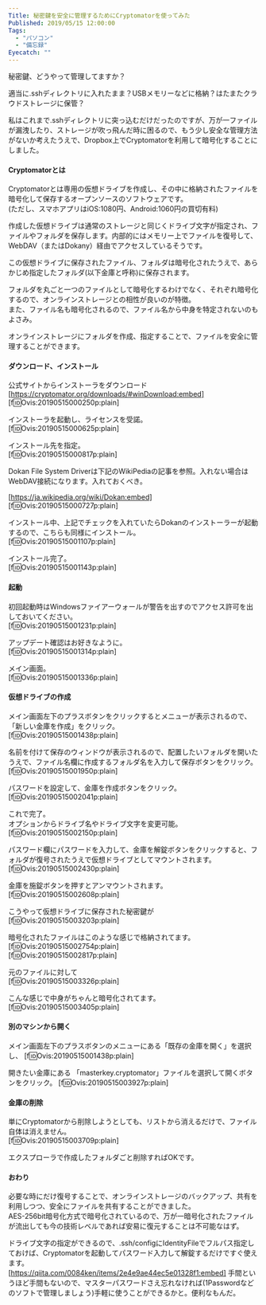 ```yaml
---
Title: 秘密鍵を安全に管理するためにCryptomatorを使ってみた
Published: 2019/05/15 12:00:00
Tags:
  - "パソコン"
  - "備忘録"
Eyecatch: ""
---
```

秘密鍵、どうやって管理してますか？  

適当に.sshディレクトリに入れたまま？USBメモリーなどに格納？はたまたクラウドストレージに保管？  

私はこれまで.sshディレクトリに突っ込むだけだったのですが、万が一ファイルが漏洩したり、ストレージが吹っ飛んだ時に困るので、もう少し安全な管理方法がないか考えたうえで、Dropbox上でCryptomatorを利用して暗号化することにしました。  


<!-- more -->


#### Cryptomatorとは  
Cryptomatorとは専用の仮想ドライブを作成し、その中に格納されたファイルを暗号化して保存するオープンソースのソフトウェアです。  
(ただし、スマホアプリはiOS:1080円、Android:1060円の買切有料)  

作成した仮想ドライブは通常のストレージと同じくドライブ文字が指定され、ファイルやフォルダを保存します。内部的にはメモリー上でファイルを復号して、WebDAV（またはDokany）経由でアクセスしているそうです。  

この仮想ドライブに保存されたファイル、フォルダは暗号化されたうえで、あらかじめ指定したフォルダ(以下金庫と呼称)に保存されます。  

フォルダを丸ごと一つのファイルとして暗号化するわけでなく、それぞれ暗号化するので、オンラインストレージとの相性が良いのが特徴。  
また、ファイル名も暗号化されるので、ファイル名から中身を特定されないのもよさみ。  

オンラインストレージにフォルダを作成、指定することで、ファイルを安全に管理することができます。  
#### ダウンロード、インストール  

公式サイトからインストーラをダウンロード  
[https://cryptomator.org/downloads/#winDownload:embed]
[f:id:Ovis:20190515000250p:plain]

インストーラを起動し、ライセンスを受諾。    
[f:id:Ovis:20190515000625p:plain]

インストール先を指定。  
[f:id:Ovis:20190515000817p:plain]

Dokan File System Driverは下記のWikiPediaの記事を参照。入れない場合はWebDAV接続になります。入れておくべき。  

[https://ja.wikipedia.org/wiki/Dokan:embed]  
[f:id:Ovis:20190515000727p:plain]

インストール中、上記でチェックを入れていたらDokanのインストーラーが起動するので、こちらも同様にインストール。  
[f:id:Ovis:20190515001107p:plain]

インストール完了。  
[f:id:Ovis:20190515001143p:plain]  

#### 起動  
初回起動時はWindowsファイアーウォールが警告を出すのでアクセス許可を出しておいてください。  
[f:id:Ovis:20190515001231p:plain]

アップデート確認はお好きなように。  
[f:id:Ovis:20190515001314p:plain]

メイン画面。  
[f:id:Ovis:20190515001336p:plain]

#### 仮想ドライブの作成  
メイン画面左下のプラスボタンをクリックするとメニューが表示されるので、「新しい金庫を作成」をクリック。  
[f:id:Ovis:20190515001438p:plain]

名前を付けて保存のウィンドウが表示されるので、配置したいフォルダを開いたうえで、ファイル名欄に作成するフォルダ名を入力して保存ボタンをクリック。  
[f:id:Ovis:20190515001950p:plain]

パスワードを設定して、金庫を作成ボタンをクリック。  
[f:id:Ovis:20190515002041p:plain]

これで完了。  
オプションからドライブ名やドライブ文字を変更可能。  
[f:id:Ovis:20190515002150p:plain]

パスワード欄にパスワードを入力して、金庫を解錠ボタンをクリックすると、フォルダが復号されたうえで仮想ドライブとしてマウントされます。  
[f:id:Ovis:20190515002430p:plain]

金庫を施錠ボタンを押すとアンマウントされます。  
[f:id:Ovis:20190515002608p:plain]

こうやって仮想ドライブに保存された秘密鍵が  
[f:id:Ovis:20190515003203p:plain]

暗号化されたファイルはこのような感じで格納されてます。  
[f:id:Ovis:20190515002754p:plain]  
[f:id:Ovis:20190515002817p:plain]

元のファイルに対して  
[f:id:Ovis:20190515003326p:plain]

こんな感じで中身がちゃんと暗号化されてます。  
[f:id:Ovis:20190515003405p:plain]

#### 別のマシンから開く  
メイン画面左下のプラスボタンのメニューにある「既存の金庫を開く」を選択し、
[f:id:Ovis:20190515001438p:plain]

開きたい金庫にある 「masterkey.cryptomator」ファイルを選択して開くボタンをクリック。
[f:id:Ovis:20190515003927p:plain]

#### 金庫の削除  
単にCryptomatorから削除しようとしても、リストから消えるだけで、ファイル自体は消えません。  
[f:id:Ovis:20190515003709p:plain]

エクスプローラで作成したフォルダごと削除すればOKです。  


#### おわり  
必要な時にだけ復号することで、オンラインストレージのバックアップ、共有を利用しつつ、安全にファイルを共有することができました。  
AES-256bit暗号化方式で暗号化されているので、万が一暗号化されたファイルが流出しても今の技術レベルであれば安易に復元することは不可能なはず。  

ドライブ文字の指定ができるので、.ssh/configにIdentityFileでフルパス指定しておけば、Cryptomatorを起動してパスワード入力して解錠するだけですぐ使えます。  
[https://qiita.com/0084ken/items/2e4e9ae44ec5e01328f1:embed]
手間というほど手間もないので、マスターパスワードさえ忘れなければ(1Passwordなどのソフトで管理しましょう)手軽に使うことができるかと。便利なもんだ。  
